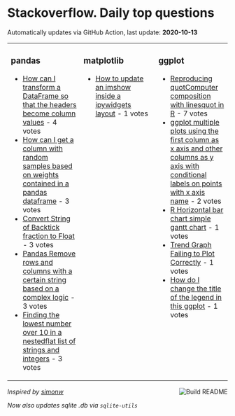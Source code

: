 # Stackoverflow. Daily top questions 

Automatically updates via GitHub Action, last update: **<!-- date starts -->2020-10-13<!-- date ends -->**


<table><tr><td valign="top" width="33%">

### pandas
<!-- pandas starts -->
* [How can I transform a DataFrame so that the headers become column values](https://stackoverflow.com/questions/64328033/how-can-i-transform-a-dataframe-so-that-the-headers-become-column-values) - 4 votes
* [How can I get a column with random samples based on weights contained in a pandas dataframe](https://stackoverflow.com/questions/64332217/how-can-i-get-a-column-with-random-samples-based-on-weights-contained-in-a-pand) - 3 votes
* [Convert String of Backtick   fraction to Float](https://stackoverflow.com/questions/64330768/convert-string-of-backtick-fraction-to-float) - 3 votes
* [Pandas Remove rows and columns with a certain string based on a complex logic](https://stackoverflow.com/questions/64330560/pandas-remove-rows-and-columns-with-a-certain-string-based-on-a-complex-logic) - 3 votes
* [Finding the lowest number over 10 in a nestedflat list of strings and integers](https://stackoverflow.com/questions/64332997/finding-the-lowest-number-over-10-in-a-nested-flat-list-of-strings-and-integers) - 3 votes
<!-- pandas ends -->
</td><td valign="top" width="34%">


### matplotlib
<!-- matplotlib starts -->
* [How to update an imshow inside a ipywidgets layout](https://stackoverflow.com/questions/64335224/how-to-update-an-imshow-inside-a-ipywidgets-layout) - 1 votes
<!-- matplotlib ends -->
</td><td valign="top" width="34%">


### ggplot
<!-- ggplot2 starts -->
* [Reproducing quotComputer composition with linesquot in R](https://stackoverflow.com/questions/64330865/reproducing-computer-composition-with-lines-in-r) - 7 votes
* [ggplot multiple plots using the first column as x axis and other columns as y axis with conditional labels on points with x axis name](https://stackoverflow.com/questions/64343500/ggplot-multiple-plots-using-the-first-column-as-x-axis-and-other-columns-as-y) - 2 votes
* [R Horizontal bar chart simple gantt chart](https://stackoverflow.com/questions/64334320/r-horizontal-bar-chart-simple-gantt-chart) - 1 votes
* [Trend Graph Failing to Plot Correctly](https://stackoverflow.com/questions/64326839/trend-graph-failing-to-plot-correctly) - 1 votes
* [How do I change the title of the legend in this ggplot](https://stackoverflow.com/questions/64340672/how-do-i-change-the-title-of-the-legend-in-this-ggplot) - 1 votes
<!-- ggplot2 ends -->
</td></tr></table>

<a href="https://github.com/hp0404/hp0404/actions"><img src="https://github.com/hp0404/hp0404/workflows/Build%20README/badge.svg" align="right" alt="Build README"></a> <p>*Inspired by  [simonw](https://github.com/simonw/simonw)*</p> <p> *Now also updates sqlite .db via `sqlite-utils`* </p>
